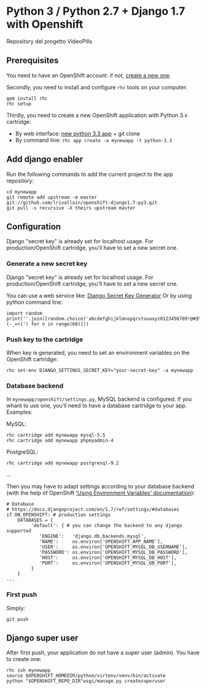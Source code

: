 Python 3 / Python 2.7 + Django 1.7 with Openshift
====================================

Repository del progetto VideoPills

Prerequisites
-------------

You need to have an OpenShift account: if not, [create a new one](https://www.openshift.com/app/account/new).

Secondly, you need to install and configure `rhc` tools on your computer:

    gem install rhc
    rhc setup

Thirdly, you need to create a new OpenShift application with Python 3.x cartridge: 
- By web interface: [new python 3.3 app](https://openshift.redhat.com/app/console/application_type/cart!python-3.3) + git clone
- By command line: `rhc app create -a mynewapp -t python-3.3`

Add django enabler
------------------

Run the following commands to add the current project to the app repository:

    cd mynewapp
    git remote add upstream -m master git://github.com/lrivallain/openshift-django1.7-py3.git
    git pull -s recursive -X theirs upstream master

Configuration
-------------

Django "secret key" is already set for localhost usage. For production/OpenShift cartridge, you'll have to set a new secret one.

### Generate a new secret key

Django "secret key" is already set for localhost usage. For production/OpenShift cartridge, you'll have to set a new secret one.

You can use a web service like: [Django Secret Key Generator](http://www.miniwebtool.com/django-secret-key-generator/)
Or by using python command line:  

    import random
    print(''.join([random.choice('abcdefghijklmnopqrstuvwxyz0123456789!@#$%^&*(-_=+)') for n in range(60)]))

### Push key to the cartridge

When key is generated, you need to set an environment variables on the OpenShift cartridge:

    rhc set-env DJANGO_SETTINGS_SECRET_KEY="your-secret-key" -a mynewapp

### Database backend

In `mynewapp/openshift/settings.py`, MySQL backend is configured. If you whant to use one, you'll need to have a database cartridge to your app. Examples:

MySQL:

    rhc cartridge add mynewapp mysql-5.5
    rhc cartridge add mynewapp phpmyadmin-4

PostgreSQL:

    rhc cartridge add mynewapp postgresql-9.2

...

Then you may have to adapt settings according to your database backend (with the help of OpenShift ['Using Environment Variables' documentation](https://developers.openshift.com/en/managing-environment-variables.html)):

```
# Database
# https://docs.djangoproject.com/en/1.7/ref/settings/#databases
if ON_OPENSHIFT: # production settings
    DATABASES = {
         'default': { # you can change the backend to any django supported
            'ENGINE':   'django.db.backends.mysql',
            'NAME':     os.environ['OPENSHIFT_APP_NAME'],
            'USER':     os.environ['OPENSHIFT_MYSQL_DB_USERNAME'],
            'PASSWORD': os.environ['OPENSHIFT_MYSQL_DB_PASSWORD'],
            'HOST':     os.environ['OPENSHIFT_MYSQL_DB_HOST'],
            'PORT':     os.environ['OPENSHIFT_MYSQL_DB_PORT'],
         }
    }
...
```

### First push
Simply:

    git push

Django super user
-----------------
After first push, your application do not have a super user (admin). You have to create one:

    rhc ssh mynewapp
    source $OPENSHIFT_HOMEDIR/python/virtenv/venv/bin/activate
    python "$OPENSHIFT_REPO_DIR"wsgi/manage.py createsuperuser